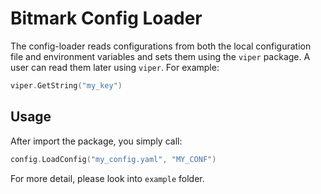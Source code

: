 # Bitmark Config Loader

The config-loader reads configurations from both the local configuration file and environment variables and sets them using the `viper` package. A user can read them later using `viper`. For example:

```go
viper.GetString("my_key")
```

## Usage

After import the package, you simply call:

```go
config.LoadConfig("my_config.yaml", "MY_CONF")
```

For more detail, please look into `example` folder.
